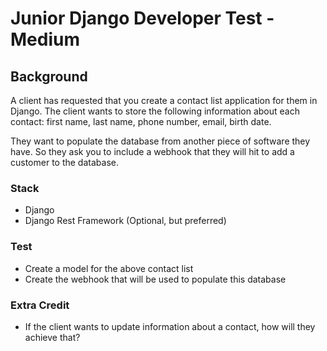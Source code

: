 # Junior Django Developer Test - Medium

## Background

A client has requested that you create a contact list application for them in Django. The client wants to store the following information about each contact: first name, last name, phone number, email, birth date.

They want to populate the database from another piece of software they have. So they ask you to include a webhook that they will hit to add a customer to the database.

### Stack

- Django
- Django Rest Framework (Optional, but preferred)

### Test

- Create a model for the above contact list
- Create the webhook that will be used to populate this database

### Extra Credit

- If the client wants to update information about a contact, how will they achieve that?
